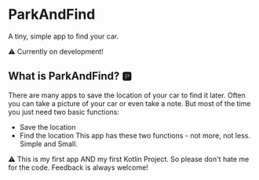# ParkAndFind
A tiny, simple app to find your car.

:warning: Currently on development!

## What is ParkAndFind? :parking:
There are many apps to save the location of your car to find it later.
Often you can take a picture of your car or even take a note.
But most of the time you just need two basic functions:
- Save the location
- Find the location
This app has these two functions - not more, not less.
Simple and Small.

:warning: This is my first app AND my first Kotlin Project. So please don't hate me for the code. Feedback is always welcome!
